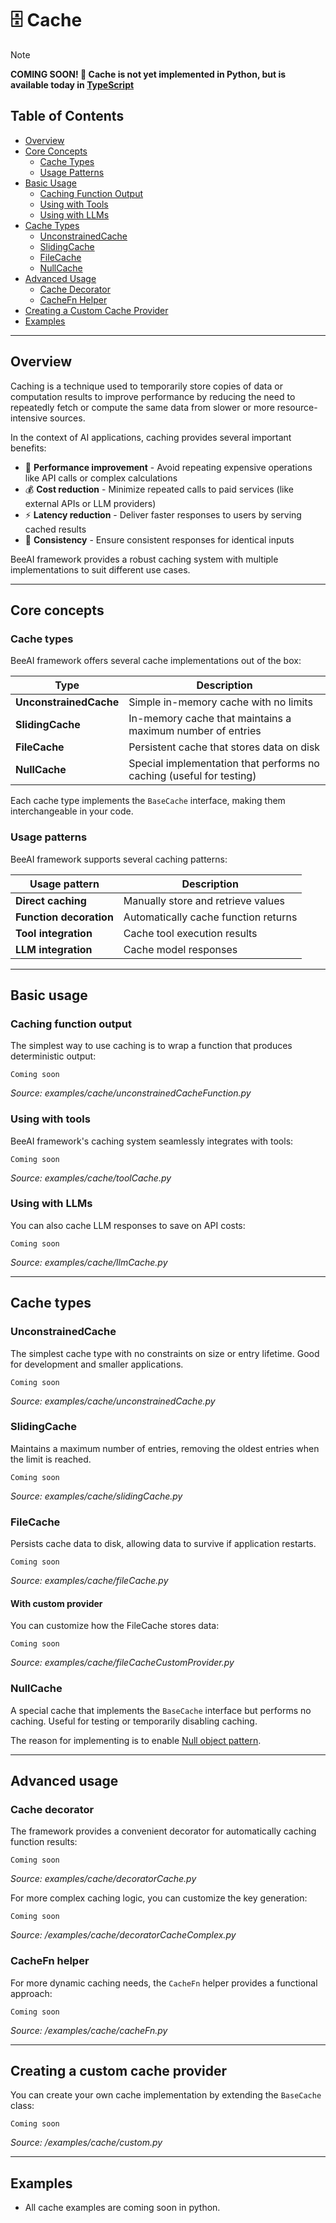 # 🗄️ Cache

> [!NOTE]  
> **COMING SOON! 🚀 Cache is not yet implemented in Python, but is available today in [TypeScript](/typescript/docs/cache.md)**

<!-- TOC -->
## Table of Contents
- [Overview](#overview)
- [Core Concepts](#core-concepts)
  - [Cache Types](#cache-types)
  - [Usage Patterns](#usage-patterns)
- [Basic Usage](#basic-usage)
  - [Caching Function Output](#caching-function-output)
  - [Using with Tools](#using-with-tools)
  - [Using with LLMs](#using-with-llms)
- [Cache Types](#cache-types)
  - [UnconstrainedCache](#unconstrainedcache)
  - [SlidingCache](#slidingcache)
  - [FileCache](#filecache)
  - [NullCache](#nullcache)
- [Advanced Usage](#advanced-usage)
  - [Cache Decorator](#cache-decorator)
  - [CacheFn Helper](#cachefn-helper)
- [Creating a Custom Cache Provider](#creating-a-custom-cache-provider)
- [Examples](#examples)
<!-- /TOC -->

---

## Overview

Caching is a technique used to temporarily store copies of data or computation results to improve performance by reducing the need to repeatedly fetch or compute the same data from slower or more resource-intensive sources.

In the context of AI applications, caching provides several important benefits:

- 🚀 **Performance improvement** - Avoid repeating expensive operations like API calls or complex calculations
- 💰 **Cost reduction** - Minimize repeated calls to paid services (like external APIs or LLM providers)
- ⚡ **Latency reduction** - Deliver faster responses to users by serving cached results
- 🔄 **Consistency** - Ensure consistent responses for identical inputs

BeeAI framework provides a robust caching system with multiple implementations to suit different use cases.

---

## Core concepts

### Cache types

BeeAI framework offers several cache implementations out of the box:

| Type               | Description                                                       |
|--------------------|-------------------------------------------------------------------|
| **UnconstrainedCache** | Simple in-memory cache with no limits                            |
| **SlidingCache**       | In-memory cache that maintains a maximum number of entries       |
| **FileCache**          | Persistent cache that stores data on disk                        |
| **NullCache**          | Special implementation that performs no caching (useful for testing) |

Each cache type implements the `BaseCache` interface, making them interchangeable in your code.

### Usage patterns

BeeAI framework supports several caching patterns:

| Usage pattern          | Description                                      |
|------------------------|--------------------------------------------------|
| **Direct caching**      | Manually store and retrieve values              |
| **Function decoration** | Automatically cache function returns            |
| **Tool integration**    | Cache tool execution results                    |
| **LLM integration**     | Cache model responses                           |

---

## Basic usage

### Caching function output

The simplest way to use caching is to wrap a function that produces deterministic output:

```text
Coming soon
```

_Source: examples/cache/unconstrainedCacheFunction.py_

### Using with tools

BeeAI framework's caching system seamlessly integrates with tools:

```text
Coming soon
```

_Source: examples/cache/toolCache.py_

### Using with LLMs

You can also cache LLM responses to save on API costs:

```text
Coming soon
```

_Source: examples/cache/llmCache.py_

---

## Cache types

### UnconstrainedCache

The simplest cache type with no constraints on size or entry lifetime. Good for development and smaller applications.

```text
Coming soon
```

_Source: examples/cache/unconstrainedCache.py_

### SlidingCache

Maintains a maximum number of entries, removing the oldest entries when the limit is reached.

```text
Coming soon
```

_Source: examples/cache/slidingCache.py_

### FileCache

Persists cache data to disk, allowing data to survive if application restarts.

```text
Coming soon
```

_Source: examples/cache/fileCache.py_

#### With custom provider

You can customize how the FileCache stores data:

```text
Coming soon
```

_Source: examples/cache/fileCacheCustomProvider.py_

### NullCache

A special cache that implements the `BaseCache` interface but performs no caching. Useful for testing or temporarily disabling caching.

The reason for implementing is to enable [Null object pattern](https://en.wikipedia.org/wiki/Null_object_pattern).

---

## Advanced usage

### Cache decorator

The framework provides a convenient decorator for automatically caching function results:

```text
Coming soon
```

_Source: examples/cache/decoratorCache.py_

For more complex caching logic, you can customize the key generation:

```text
Coming soon
```

_Source: /examples/cache/decoratorCacheComplex.py_

### CacheFn helper

For more dynamic caching needs, the `CacheFn` helper provides a functional approach:

```text
Coming soon
```

_Source: /examples/cache/cacheFn.py_

---

## Creating a custom cache provider

You can create your own cache implementation by extending the `BaseCache` class:

```text
Coming soon
```

_Source: /examples/cache/custom.py_

---

## Examples

- All cache examples are coming soon in python.
<!-- - All cache examples can be found in [here](/python/examples/cache). -->
